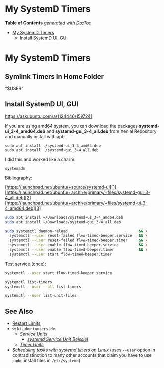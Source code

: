 
# My SystemD Timers

<!-- START doctoc generated TOC please keep comment here to allow auto update -->
<!-- DON'T EDIT THIS SECTION, INSTEAD RE-RUN doctoc TO UPDATE -->
**Table of Contents**  *generated with [DocToc](https://github.com/thlorenz/doctoc)*

- [My SystemD Timers](#my-systemd-timers)
  - [Install SystemD UI, GUI](#install-systemd-ui-gui)

<!-- END doctoc generated TOC please keep comment here to allow auto update -->



# My SystemD Timers

## Symlink Timers In Home Folder

"$USER"

## Install SystemD UI, GUI

https://askubuntu.com/a/1124446/1597241


If you are using amd64 system, you can download the packages **systemd-ui_3-4_amd64.deb** and **systemd-gui_3-4_all.deb** from Xenial Repository and manually install with apt:

    sudo apt install ./systemd-ui_3-4_amd64.deb
    sudo apt install ./systemd-gui_3-4_all.deb

I did this and worked like a charm.

    systemadm

Bibliography:

[https://launchpad.net/ubuntu/+source/systemd-ui][1]
[https://launchpad.net/ubuntu/+archive/primary/+files/systemd-gui_3-4_all.deb][2]
[https://launchpad.net/ubuntu/+archive/primary/+files/systemd-ui_3-4_amd64.deb][3]


  [1]: https://launchpad.net/ubuntu/+source/systemd-ui
  [2]: https://launchpad.net/ubuntu/+archive/primary/+files/systemd-gui_3-4_all.deb
  [3]: https://launchpad.net/ubuntu/+archive/primary/+files/systemd-ui_3-4_amd64.deb

```bash
sudo apt install ~/Downloads/systemd-ui_3-4_amd64.deb
sudo apt install ~/Downloads/systemd-gui_3-4_all.deb
```

```bash
sudo systemctl daemon-reload                                && \
  systemctl --user reset-failed flow-timed-beeper.service   && \
  systemctl --user reset-failed flow-timed-beeper.timer     && \
  systemctl --user enable flow-timed-beeper.service         && \
  systemctl --user enable flow-timed-beeper.timer           && \
  systemctl --user start flow-timed-beeper.timer
```

Test service (once):

```bash
systemctl --user start flow-timed-beeper.service
```

```bash
systemctl list-timers
systemctl --user --all list-timers
```

```bash
systemctl --user list-unit-files
```

<!--

play /usr/share/mint-artwork/sounds/notification.oga
which play

man systemd.time
l /etc/systemd/system/
#
systemctl status flow-timed-beeper.timer
journalctl -xe
journalctl -p 5 -xb


sudo systemctl daemon-reload && systemctl --user enable flow-timed-beeper.timer && systemctl --user start flow-timed-beeper.timer

 -->


## See Also

* [Restart
  Limits](https://serverfault.com/questions/845471/service-start-request-repeated-too-quickly-refusing-to-start-limit)
* `wiki.ubuntuusers.de`
  * [*Service Units*](https://wiki.ubuntuusers.de/systemd/Service_Units/)
    * [*systemd Service Unit Beispiel*](https://wiki.ubuntuusers.de/Howto/systemd_Service_Unit_Beispiel/)
  * [*Timer Units*](https://wiki.ubuntuusers.de/systemd/Service_Units/)
* [*Scheduling tasks with systemd timers on
  Linux*](https://www.fosslinux.com/48317/scheduling-tasks-systemd-timers-linux.htm) (uses `--user` option
  in contradistinction to many other accounts that claim you have to use `sudo`, install files in
  `/etc/systemd`)
